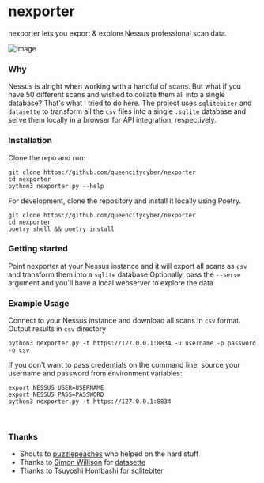 # nexporter

nexporter lets you export & explore Nessus professional scan data.

![image](https://user-images.githubusercontent.com/13237617/216835626-07c2a0d2-1527-42b0-a657-89c6329e9e23.png)

### Why

Nessus is alright when working with a handful of scans. But what if you have 50 different scans and wished to collate them all into a single database? That's what I tried to do here. 
The project uses `sqlitebiter` and `datasette` to transform all the `csv` files into a single `.sqlite` database and serve them locally in a browser for API integration, respectively. 

### Installation
Clone the repo and run:

```
git clone https://github.com/queencitycyber/nexporter
cd nexporter
python3 nexporter.py --help
```

For development, clone the repository and install it locally using Poetry.

```
git clone https://github.com/queencitycyber/nexporter
cd nexporter
poetry shell && poetry install
```


### Getting started

Point nexporter at your Nessus instance and it will export all scans as `csv` and transform them into a `sqlite` database
Optionally, pass the `--serve` argument and you'll have a local webserver to explore the data

### Example Usage

Connect to your Nessus instance and download all scans in `csv` format. Output results in `csv` directory

```
python3 nexporter.py -t https://127.0.0.1:8834 -u username -p password -o csv
```

If you don't want to pass credentials on the command line, source your username and password from environment variables:
```
export NESSUS_USER=USERNAME
export NESSUS_PASS=PASSWORD
python3 nexporter.py -t https://127.0.0.1:8834
```

<br>

### Thanks

- Shouts to [puzzlepeaches](https://github.com/puzzlepeaches) who helped on the hard stuff
- Thanks to [Simon Willison](https://github.com/simonw) for [datasette](https://github.com/simonw/datasette)
- Thanks to [Tsuyoshi Hombashi](https://github.com/thombashi) for [sqlitebiter](https://github.com/thombashi/sqlitebiter)
